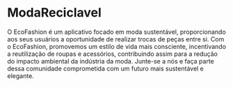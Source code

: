 # ModaReciclavel
O EcoFashion é um aplicativo focado em moda sustentável, proporcionando aos seus usuários a oportunidade de realizar trocas de peças entre si. Com o EcoFashion, promovemos um estilo de vida mais consciente, incentivando a reutilização de roupas e acessórios, contribuindo assim para a redução do impacto ambiental da indústria da moda. Junte-se a nós e faça parte dessa comunidade comprometida com um futuro mais sustentável e elegante.
